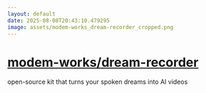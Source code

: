 ```yaml
---
layout: default
date: 2025-08-08T20:43:10.479295
image: assets/modem-works_dream-recorder_cropped.png
---
```


# [modem-works/dream-recorder](https://github.com/modem-works/dream-recorder)

open-source kit that turns your spoken dreams into AI videos
